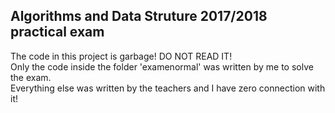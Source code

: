 ## Algorithms and Data Struture 2017/2018 practical exam

The code in this project is garbage! DO NOT READ IT! \
Only the code inside the folder 'examenormal' was written by me to solve the exam. \
Everything else was written by the teachers and I have zero connection with it!